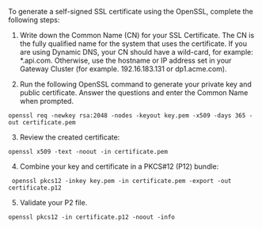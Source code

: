 To generate a self-signed SSL certificate using the OpenSSL, complete the following steps:

1. Write down the Common Name (CN) for your SSL Certificate. The CN is the fully qualified name for the system that uses the certificate. If you are using Dynamic DNS, your CN should have a wild-card, for example: *.api.com. Otherwise, use the hostname or IP address set in your Gateway Cluster (for example. 192.16.183.131 or dp1.acme.com).

2. Run the following OpenSSL command to generate your private key and public certificate. Answer the questions and enter the Common Name when prompted.
```
openssl req -newkey rsa:2048 -nodes -keyout key.pem -x509 -days 365 -out certificate.pem
```

3. Review the created certificate:
```
openssl x509 -text -noout -in certificate.pem
```

4. Combine your key and certificate in a PKCS#12 (P12) bundle:
```
 openssl pkcs12 -inkey key.pem -in certificate.pem -export -out certificate.p12
```

5. Validate your P2 file.
```
openssl pkcs12 -in certificate.p12 -noout -info
```
